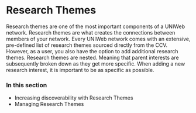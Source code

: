 # Research Themes
Research themes are one of the most important components of a UNIWeb network. Research themes are what creates the connections between members of your network.
Every UNIWeb network comes with an extensive, pre-defined list of research themes sourced directly from the CCV. However, as a user, you also have the option to add additional research themes.
Research themes are nested. Meaning that parent interests are subsequently broken down as they get more specific. When adding a new research interest, it is important to be as specific as possible.

### In this section
- Increasing discoverability with Research Themes
- Managing Research Themes